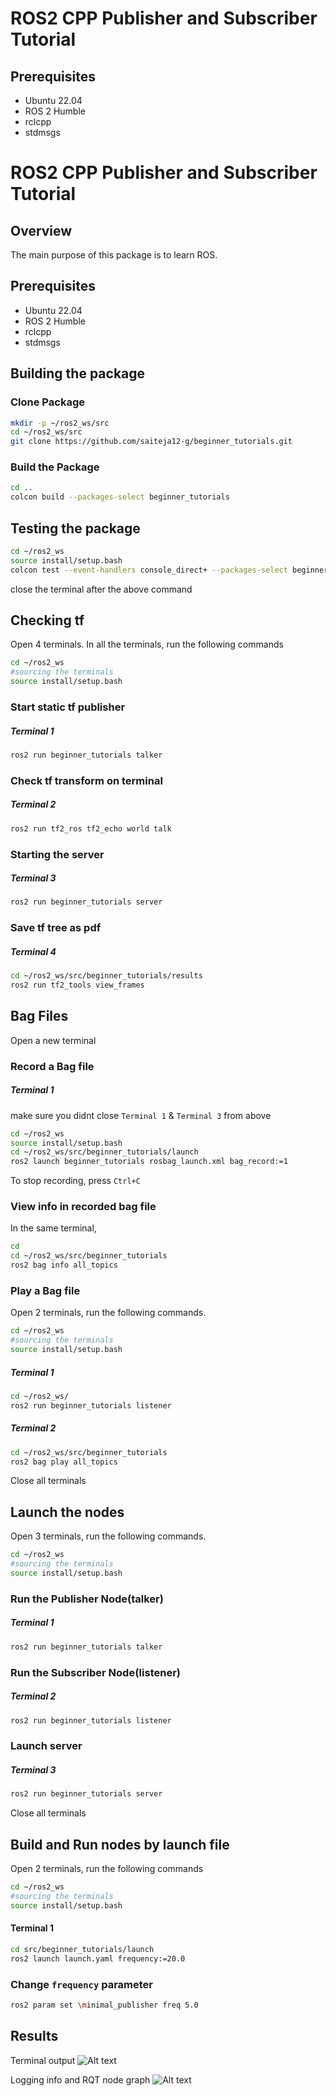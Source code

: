 # ROS2 CPP Publisher and Subscriber Tutorial

## Prerequisites

- Ubuntu 22.04
- ROS 2 Humble
- rclcpp
- stdmsgs

# ROS2 CPP Publisher and Subscriber Tutorial

## Overview

The main purpose of this package is to learn ROS.

## Prerequisites

- Ubuntu 22.04
- ROS 2 Humble
- rclcpp
- stdmsgs

## Building the package

### Clone Package
```sh
mkdir -p ~/ros2_ws/src
cd ~/ros2_ws/src 
git clone https://github.com/saiteja12-g/beginner_tutorials.git
```

### Build the Package
```sh
cd ..
colcon build --packages-select beginner_tutorials
```

## Testing the package
```sh
cd ~/ros2_ws
source install/setup.bash
colcon test --event-handlers console_direct+ --packages-select beginner_tutorials
```
close the terminal after the above command

## Checking tf
Open 4 terminals. In all the terminals, run the following commands
```sh
cd ~/ros2_ws
#sourcing the terminals
source install/setup.bash
```
### Start static tf publisher
##### Terminal 1
```sh
ros2 run beginner_tutorials talker
```
### Check tf transform on terminal
##### Terminal 2
```sh
ros2 run tf2_ros tf2_echo world talk
```

### Starting the server
##### Terminal 3
```sh
ros2 run beginner_tutorials server
```

### Save tf tree as pdf
##### Terminal 4
```sh
cd ~/ros2_ws/src/beginner_tutorials/results
ros2 run tf2_tools view_frames
```


## Bag Files

Open a new terminal
### Record a Bag file
##### Terminal 1
make sure you didnt close `Terminal 1` & `Terminal 3` from above
```sh
cd ~/ros2_ws
source install/setup.bash
cd ~/ros2_ws/src/beginner_tutorials/launch
ros2 launch beginner_tutorials rosbag_launch.xml bag_record:=1
```
To stop recording, press `Ctrl+C`

### View info in recorded bag file
In the same terminal,
```sh
cd
cd ~/ros2_ws/src/beginner_tutorials
ros2 bag info all_topics
```

### Play a Bag file
Open 2 terminals, run the following commands.
```sh
cd ~/ros2_ws
#sourcing the terminals
source install/setup.bash
```
##### Terminal 1
```sh
cd ~/ros2_ws/
ros2 run beginner_tutorials listener
```

##### Terminal 2
```sh
cd ~/ros2_ws/src/beginner_tutorials
ros2 bag play all_topics
```
Close all terminals

## Launch the nodes
Open 3 terminals, run the following commands.
```sh
cd ~/ros2_ws
#sourcing the terminals
source install/setup.bash
```
### Run the Publisher Node(talker)
##### Terminal 1
```sh
ros2 run beginner_tutorials talker
```

### Run the Subscriber Node(listener)
##### Terminal 2
```sh
ros2 run beginner_tutorials listener
```
### Launch server
##### Terminal 3
```sh
ros2 run beginner_tutorials server
```
Close all terminals

## Build and Run nodes by launch file
Open 2 terminals, run the following commands
```sh
cd ~/ros2_ws
#sourcing the terminals
source install/setup.bash
```
#### Terminal 1
```sh
cd src/beginner_tutorials/launch
ros2 launch launch.yaml frequency:=20.0
```

### Change `frequency` parameter 
```sh
ros2 param set \minimal_publisher freq 5.0
```
## Results 
Terminal output
![Alt text](/src/beginner_tutorials/results/rqt_&_.png)

Logging info and RQT node graph
![Alt text](/src/beginner_tutorials/results/rqt_&_.png)
